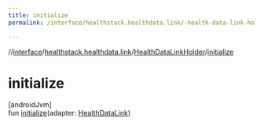 ```yaml
---
title: initialize
permalink: /interface/healthstack.healthdata.link/-health-data-link-holder/initialize.html

---
```

//[interface](/hl_interface.html)/[healthstack.healthdata.link](../index.html)/[HealthDataLinkHolder](index.html)/[initialize](initialize.html)



# initialize



[androidJvm]\
fun [initialize](initialize.html)(adapter: [HealthDataLink](../-health-data-link/index.html))




